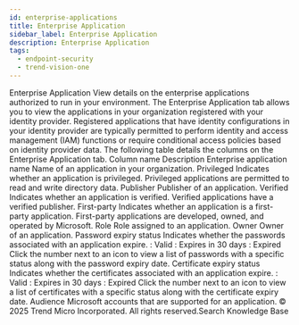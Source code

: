 ```yaml
---
id: enterprise-applications
title: Enterprise Application
sidebar_label: Enterprise Application
description: Enterprise Application
tags:
  - endpoint-security
  - trend-vision-one
---
```


 Enterprise Application View details on the enterprise applications authorized to run in your environment. The Enterprise Application tab allows you to view the applications in your organization registered with your identity provider. Registered applications that have identity configurations in your identity provider are typically permitted to perform identity and access management (IAM) functions or require conditional access policies based on identity provider data. The following table details the columns on the Enterprise Application tab. Column name Description Enterprise application name Name of an application in your organization. Privileged Indicates whether an application is privileged. Privileged applications are permitted to read and write directory data. Publisher Publisher of an application. Verified Indicates whether an application is verified. Verified applications have a verified publisher. First-party Indicates whether an application is a first-party application. First-party applications are developed, owned, and operated by Microsoft. Role Role assigned to an application. Owner Owner of an application. Password expiry status Indicates whether the passwords associated with an application expire. : Valid : Expires in 30 days : Expired Click the number next to an icon to view a list of passwords with a specific status along with the password expiry date. Certificate expiry status Indicates whether the certificates associated with an application expire. : Valid : Expires in 30 days : Expired Click the number next to an icon to view a list of certificates with a specific status along with the certificate expiry date. Audience Microsoft accounts that are supported for an application. © 2025 Trend Micro Incorporated. All rights reserved.Search Knowledge Base